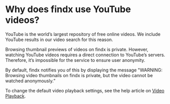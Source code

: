 # Why does findx use YouTube videos?


YouTube is the world’s largest repository of free online videos. We include YouTube results in our video search for this reason. 


Browsing thumbnail previews of videos on findx is private. However, watching YouTube videos requires a direct connection to YouTube’s servers. Therefore, it’s impossible for the service to ensure user anonymity.


By default, findx notifies you of this by displaying the message "WARNING: Browsing video thumbnails on findx is private, but the video cannot be watched anonymously.”


To change the default video playback settings, see the help article on [Video Playback](/features/video-playback).
